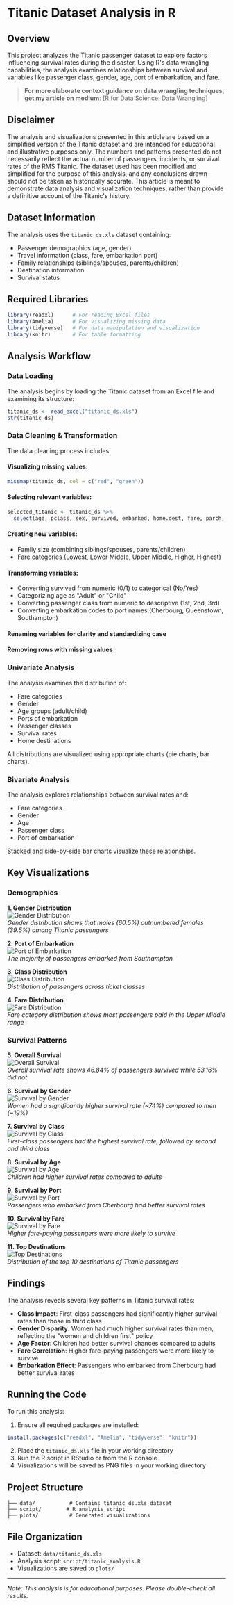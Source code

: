 # Titanic Dataset Analysis in R

## Overview
This project analyzes the Titanic passenger dataset to explore factors influencing survival rates during the disaster. Using R's data wrangling capabilities, the analysis examines relationships between survival and variables like passenger class, gender, age, port of embarkation, and fare.

> **For more elaborate context guidance on data wrangling techniques, get my article on medium**: [R for Data Science: Data Wrangling]

## Disclaimer
The analysis and visualizations presented in this article are based on a simplified version of the Titanic dataset and are intended for educational and illustrative purposes only. The numbers and patterns presented do not necessarily reflect the actual number of passengers, incidents, or survival rates of the RMS Titanic. The dataset used has been modified and simplified for the purpose of this analysis, and any conclusions drawn should not be taken as historically accurate. This article is meant to demonstrate data analysis and visualization techniques, rather than provide a definitive account of the Titanic's history.

## Dataset Information
The analysis uses the `titanic_ds.xls` dataset containing:
- Passenger demographics (age, gender)
- Travel information (class, fare, embarkation port)
- Family relationships (siblings/spouses, parents/children)
- Destination information
- Survival status

## Required Libraries
```r
library(readxl)      # For reading Excel files
library(Amelia)      # For visualizing missing data
library(tidyverse)   # For data manipulation and visualization
library(knitr)       # For table formatting
```

## Analysis Workflow

### Data Loading
The analysis begins by loading the Titanic dataset from an Excel file and examining its structure:
```r
titanic_ds <- read_excel("titanic_ds.xls")
str(titanic_ds)
```

### Data Cleaning & Transformation
The data cleaning process includes:

#### Visualizing missing values:
```r
missmap(titanic_ds, col = c("red", "green"))
```

#### Selecting relevant variables:
```r
selected_titanic <- titanic_ds %>%
  select(age, pclass, sex, survived, embarked, home.dest, fare, parch, sibsp)
```

#### Creating new variables:
- Family size (combining siblings/spouses, parents/children)
- Fare categories (Lowest, Lower Middle, Upper Middle, Higher, Highest)

#### Transforming variables:
- Converting survived from numeric (0/1) to categorical (No/Yes)
- Categorizing age as "Adult" or "Child"
- Converting passenger class from numeric to descriptive (1st, 2nd, 3rd)
- Converting embarkation codes to port names (Cherbourg, Queenstown, Southampton)

#### Renaming variables for clarity and standardizing case
#### Removing rows with missing values

### Univariate Analysis
The analysis examines the distribution of:
- Fare categories
- Gender
- Age groups (adult/child)
- Ports of embarkation
- Passenger classes
- Survival rates
- Home destinations

All distributions are visualized using appropriate charts (pie charts, bar charts).

### Bivariate Analysis
The analysis explores relationships between survival rates and:
- Fare categories
- Gender
- Age
- Passenger class
- Port of embarkation

Stacked and side-by-side bar charts visualize these relationships.

## Key Visualizations

### Demographics
**1. Gender Distribution**  
![Gender Distribution](plots/Gender_distribution_titanic.png)  
*Gender distribution shows that males (60.5%) outnumbered females (39.5%) among Titanic passengers*

**2. Port of Embarkation**  
![Port of Embarkation](plots/embarkation_distribution.png)  
*The majority of passengers embarked from Southampton*

**3. Class Distribution**  
![Class Distribution](plots/class_distribution.png)  
*Distribution of passengers across ticket classes*

**4. Fare Distribution**  
![Fare Distribution](plots/Fare_Distribution_titanic_dataset.png)  
*Fare category distribution shows most passengers paid in the Upper Middle range*

### Survival Patterns
**5. Overall Survival**  
![Overall Survival](plots/Survival_distribution_titanic.png)  
*Overall survival rate shows 46.84% of passengers survived while 53.16% did not*

**6. Survival by Gender**  
![Survival by Gender](plots/Survival_bygender_titanic.png)  
*Women had a significantly higher survival rate (~74%) compared to men (~19%)*

**7. Survival by Class**  
![Survival by Class](plots/Survival_byclass_titanic.png)  
*First-class passengers had the highest survival rate, followed by second and third class*

**8. Survival by Age**  
![Survival by Age](plots/Survival_byage_titanic.png)  
*Children had higher survival rates compared to adults*

**9. Survival by Port**  
![Survival by Port](plots/Survival_byport_titanic.png)  
*Passengers who embarked from Cherbourg had better survival rates*

**10. Survival by Fare**  
![Survival by Fare](plots/Survival_byfare_titanic.png)  
*Higher fare-paying passengers were more likely to survive*

**11. Top Destinations**  
![Top Destinations](plots/Destination_distribution_titanic.png)  
*Distribution of the top 10 destinations of Titanic passengers*

## Findings
The analysis reveals several key patterns in Titanic survival rates:

- **Class Impact**: First-class passengers had significantly higher survival rates than those in third class
- **Gender Disparity**: Women had much higher survival rates than men, reflecting the "women and children first" policy
- **Age Factor**: Children had better survival chances compared to adults
- **Fare Correlation**: Higher fare-paying passengers were more likely to survive
- **Embarkation Effect**: Passengers who embarked from Cherbourg had better survival rates

## Running the Code
To run this analysis:

1. Ensure all required packages are installed:
```r
install.packages(c("readxl", "Amelia", "tidyverse", "knitr"))
```

2. Place the `titanic_ds.xls` file in your working directory
3. Run the R script in RStudio or from the R console
4. Visualizations will be saved as PNG files in your working directory

## Project Structure
```
├── data/           # Contains titanic_ds.xls dataset
├── script/        # R analysis script
├── plots/          # Generated visualizations

```

## File Organization
- Dataset: `data/titanic_ds.xls`
- Analysis script: `script/titanic_analysis.R`
- Visualizations are saved to `plots/`

---
*Note: This analysis is for educational purposes. Please double-check all results.*